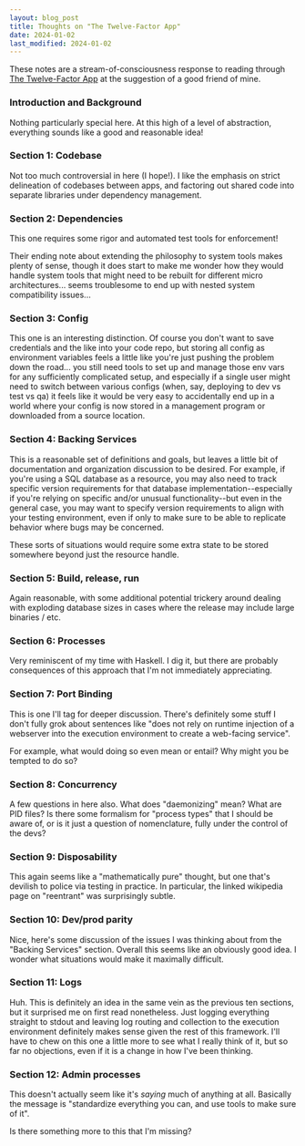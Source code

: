 ```yaml
---
layout: blog_post
title: Thoughts on "The Twelve-Factor App"
date: 2024-01-02
last_modified: 2024-01-02
---
```


These notes are a stream-of-consciousness response to reading through [The Twelve-Factor App](https://12factor.net/) at the suggestion of a good friend of mine.

### Introduction and Background

Nothing particularly special here. At this high of a level of abstraction, everything sounds like a good and reasonable idea!

### Section 1: Codebase

Not too much controversial in here (I hope!). I like the emphasis on strict delineation of codebases between apps, and factoring out shared code into separate libraries under dependency management.

### Section 2: Dependencies<!--more-->

This one requires some rigor and automated test tools for enforcement!

Their ending note about extending the philosophy to system tools makes plenty of sense, though it does start to make me wonder how they would handle system tools that might need to be rebuilt for different micro architectures... seems troublesome to end up with nested system compatibility issues...

### Section 3: Config

This one is an interesting distinction. Of course you don't want to save credentials and the like into your code repo, but storing all config as environment variables feels a little like you're just pushing the problem down the road... you still need tools to set up and manage those env vars for any sufficiently complicated setup, and especially if a single user might need to switch between various configs (when, say, deploying to dev vs test vs qa) it feels like it would be very easy to accidentally end up in a world where your config is now stored in a management program or downloaded from a source location.

### Section 4: Backing Services

This is a reasonable set of definitions and goals, but leaves a little bit of documentation and organization discussion to be desired. For example, if you're using a SQL database as a resource, you may also need to track specific version requirements for that database implementation--especially if you're relying on specific and/or unusual functionality--but even in the general case, you may want to specify version requirements to align with your testing environment, even if only to make sure to be able to replicate behavior where bugs may be concerned.

These sorts of situations would require some extra state to be stored somewhere beyond just the resource handle.

### Section 5: Build, release, run

Again reasonable, with some additional potential trickery around dealing with exploding database sizes in cases where the release may include large binaries / etc. 

### Section 6: Processes

Very reminiscent of my time with Haskell. I dig it, but there are probably consequences of this approach that I'm not immediately appreciating.

### Section 7: Port Binding

This is one I'll tag for deeper discussion. There's definitely some stuff I don't fully grok about sentences like "does not rely on runtime injection of a webserver into the execution environment to create a web-facing service".

For example, what would doing so even mean or entail? Why might you be tempted to do so?

### Section 8: Concurrency

A few questions in here also. What does "daemonizing" mean? What are PID files? Is there some formalism for "process types" that I should be aware of, or is it just a question of nomenclature, fully under the control of the devs?

### Section 9: Disposability

This again seems like a "mathematically pure" thought, but one that's devilish to police via testing in practice. In particular, the linked wikipedia page on "reentrant" was surprisingly subtle.

### Section 10: Dev/prod parity

Nice, here's some discussion of the issues I was thinking about from the "Backing Services" section. Overall this seems like an obviously good idea. I wonder what situations would make it maximally difficult.

### Section 11: Logs

Huh. This is definitely an idea in the same vein as the previous ten sections, but it surprised me on first read nonetheless. Just logging everything straight to stdout and leaving log routing and collection to the execution environment definitely makes sense given the rest of this framework. I'll have to chew on this one a little more to see what I really think of it, but so far no objections, even if it is a change in how I've been thinking.

### Section 12: Admin processes

This doesn't actually seem like it's _saying_ much of anything at all. Basically the message is "standardize everything you can, and use tools to make sure of it".

Is there something more to this that I'm missing?
